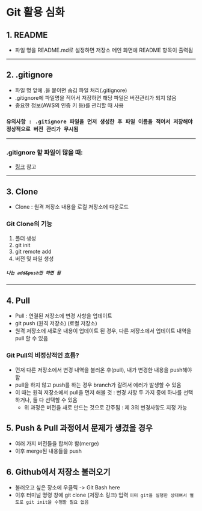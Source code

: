 # Git 활용 심화

## 1. README

- 파일 명을 README.md로 설정하면 저장소 메인 화면에 README 항목이 출력됨
---
## 2. .gitignore

- 파일 명 앞에 .을 붙이면 숨김 파일 처리(.gitignore)
- .gitignore에 파일명을 적어서 저장하면 해당 파일은 버전관리가 되지 않음
- 중요한 정보(AWS의 인증 키 등)를 관리할 때 사용

### `유의사항 : .gitignore 파일을 먼저 생성한 후 파일 이름을 적어서 저장해야 정상적으로 버전 관리가 무시됨`
---
### .gitignore 할 파일이 많을 때:
- [링크](https://www.toptal.com/developers/gitignore/) 참고
---
## 3. Clone

- Clone : 원격 저장소 내용을 로컬 저장소에 다운로드
### Git Clone의 기능
1. 폴더 생성
2. git init
3. git remote add
4. 버전 및 파일 생성

##### `나는 add&push만 하면 됨`

---
## 4. Pull

- Pull : 연결된 저장소에 변경 사항을 업데이트
- git push (원격 저장소) (로컬 저장소)
- 원격 저장소에 새로운 내용이 업데이트 된 경우, 다른 저장소에서 업데이트 내역을 pull 할 수 있음

### Git Pull의 비정상적인 흐름?

- 먼저 다른 저장소에서 변경 내역을 불러온 후(pull), 내가 변경한 내용을 push해야 함
- pull을 하지 않고 push를 하는 경우 branch가 갈려서 에러가 발생할 수 있음
- 이 때는 원격 저장소에서 pull을 먼저 해볼 것 : 변경 사항 두 가지 중에 하나를 선택하거나, 둘 다 선택할 수 있음
    - 위 과정은 버전을 새로 만드는 것으로 간주됨 : 제 3의 변경사항도 지정 가능

## 5. Push & Pull 과정에서 문제가 생겼을 경우

- 여러 가지 버전들을 합쳐야 함(merge)
- 이후 merge된 내용들을 push

## 6. Github에서 저장소 불러오기

- 불러오고 싶은 장소에 우클릭 -> Git Bash here
- 이후 터미널 명령 창에 git clone (저장소 링크) 입력
`이미 git을 실행한 상태여서 별도로 git init을 수행할 필요 없음`